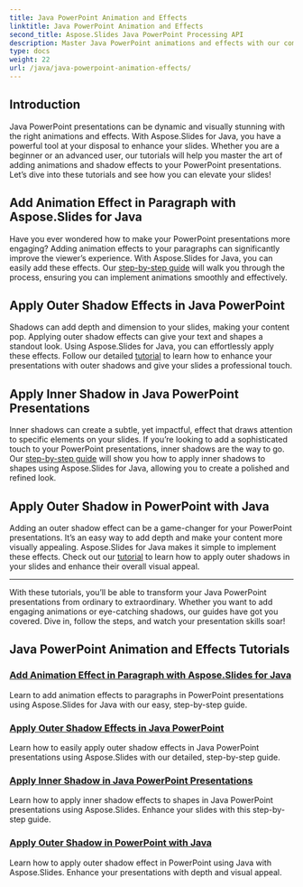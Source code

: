 ```yaml
---
title: Java PowerPoint Animation and Effects
linktitle: Java PowerPoint Animation and Effects
second_title: Aspose.Slides Java PowerPoint Processing API
description: Master Java PowerPoint animations and effects with our comprehensive tutorials. Learn to add animations, outer and inner shadows using Aspose.Slides for Java.
type: docs
weight: 22
url: /java/java-powerpoint-animation-effects/
---
```

## Introduction

Java PowerPoint presentations can be dynamic and visually stunning with the right animations and effects. With Aspose.Slides for Java, you have a powerful tool at your disposal to enhance your slides. Whether you are a beginner or an advanced user, our tutorials will help you master the art of adding animations and shadow effects to your PowerPoint presentations. Let’s dive into these tutorials and see how you can elevate your slides!

## Add Animation Effect in Paragraph with Aspose.Slides for Java
Have you ever wondered how to make your PowerPoint presentations more engaging? Adding animation effects to your paragraphs can significantly improve the viewer’s experience. With Aspose.Slides for Java, you can easily add these effects. Our [step-by-step guide](./add-animation-effect-paragraph/) will walk you through the process, ensuring you can implement animations smoothly and effectively.

## Apply Outer Shadow Effects in Java PowerPoint
Shadows can add depth and dimension to your slides, making your content pop. Applying outer shadow effects can give your text and shapes a standout look. Using Aspose.Slides for Java, you can effortlessly apply these effects. Follow our detailed [tutorial](./apply-outer-shadow-effects-java-powerpoint/) to learn how to enhance your presentations with outer shadows and give your slides a professional touch.

## Apply Inner Shadow in Java PowerPoint Presentations
Inner shadows can create a subtle, yet impactful, effect that draws attention to specific elements on your slides. If you’re looking to add a sophisticated touch to your PowerPoint presentations, inner shadows are the way to go. Our [step-by-step guide](./apply-inner-shadow-java-powerpoint/) will show you how to apply inner shadows to shapes using Aspose.Slides for Java, allowing you to create a polished and refined look.

## Apply Outer Shadow in PowerPoint with Java
Adding an outer shadow effect can be a game-changer for your PowerPoint presentations. It’s an easy way to add depth and make your content more visually appealing. Aspose.Slides for Java makes it simple to implement these effects. Check out our [tutorial](./apply-outer-shadow-powerpoint-java/) to learn how to apply outer shadows in your slides and enhance their overall visual appeal.

---

With these tutorials, you’ll be able to transform your Java PowerPoint presentations from ordinary to extraordinary. Whether you want to add engaging animations or eye-catching shadows, our guides have got you covered. Dive in, follow the steps, and watch your presentation skills soar!
## Java PowerPoint Animation and Effects Tutorials
### [Add Animation Effect in Paragraph with Aspose.Slides for Java](./add-animation-effect-paragraph/)
Learn to add animation effects to paragraphs in PowerPoint presentations using Aspose.Slides for Java with our easy, step-by-step guide.
### [Apply Outer Shadow Effects in Java PowerPoint](./apply-outer-shadow-effects-java-powerpoint/)
Learn how to easily apply outer shadow effects in Java PowerPoint presentations using Aspose.Slides with our detailed, step-by-step guide.
### [Apply Inner Shadow in Java PowerPoint Presentations](./apply-inner-shadow-java-powerpoint/)
Learn how to apply inner shadow effects to shapes in Java PowerPoint presentations using Aspose.Slides. Enhance your slides with this step-by-step guide.
### [Apply Outer Shadow in PowerPoint with Java](./apply-outer-shadow-powerpoint-java/)
Learn how to apply outer shadow effect in PowerPoint using Java with Aspose.Slides. Enhance your presentations with depth and visual appeal.